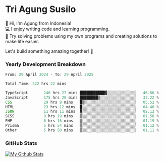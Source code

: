 # Tri Agung Susilo

👋 Hi, I'm Agung from Indonesia!<br>
💻 I enjoy writing code and learning programming.<br>
🧠 Try solving problems using my own programs and creating solutions to make life easier.

Let's build something amazing together! 🚀

### Yearly Development Breakdown

<!--START_SECTION:waka-->

```TypeScript JavaScript PHP
From: 29 April 2024 - To: 29 April 2025

Total Time: 522 hrs 22 mins

TypeScript       246 hrs 27 mins ███████████▓░░░░░░░░░░░░░   46.66 %
JavaScript       175 hrs 28 mins ████████▒░░░░░░░░░░░░░░░░   33.22 %
CSS              29 hrs 9 mins   █▒░░░░░░░░░░░░░░░░░░░░░░░   05.52 %
HTML             23 hrs 12 mins  █░░░░░░░░░░░░░░░░░░░░░░░░   04.40 %
JSON             11 hrs 11 mins  ▓░░░░░░░░░░░░░░░░░░░░░░░░   02.12 %
SCSS             8 hrs 19 mins   ▒░░░░░░░░░░░░░░░░░░░░░░░░   01.58 %
PHP              6 hrs 16 mins   ▒░░░░░░░░░░░░░░░░░░░░░░░░   01.19 %
Prisma           5 hrs 54 mins   ▒░░░░░░░░░░░░░░░░░░░░░░░░   01.12 %
Other            5 hrs 50 mins   ▒░░░░░░░░░░░░░░░░░░░░░░░░   01.11 %
```

<!--END_SECTION:waka-->

### GitHub Stats

[![My Github Stats](https://github-readme-stats.vercel.app/api?username=triagung128&show_icons=true&hide=contribs,issues&count_private=true&theme=tokyonight)](https://github.com/triagung128)

<!-- [![Top Langs](https://github-readme-stats.vercel.app/api/top-langs/?username=triagung128&layout=compact)](https://github.com/triagung128) -->
